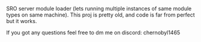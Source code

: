 SRO server module loader (lets running multiple instances of same module types on same machine). This proj is pretty old, and code is far from perfect but it works.

If you got any questions feel free to dm me on discord: chernobyl1465
